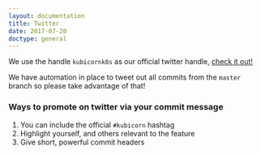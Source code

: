 ```yaml
---
layout: documentation
title: Twitter
date: 2017-07-20
doctype: general
---
```


We use the handle `kubicornk8s` as our official twitter handle, [check it out!](https://twitter.com/kubicornk8s)

We have automation in place to tweet out all commits from the `master` branch so please take advantage of that!

### Ways to promote on twitter via your commit message

1. You can include the official `#kubicorn` hashtag
2. Highlight yourself, and others relevant to the feature
3. Give short, powerful commit headers